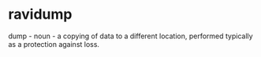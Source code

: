 # ravidump
dump - noun - a copying of data to a different location, performed typically as a protection against loss.